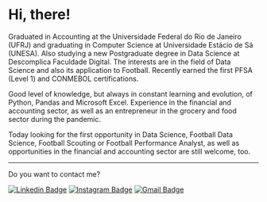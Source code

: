 # Hi, there!

Graduated in Accounting at the Universidade Federal do Rio de Janeiro (UFRJ) and graduating in Computer Science at Universidade Estácio de Sá (UNESA). Also studying a new Postgraduate degree in Data Science at Descomplica Faculdade Digital. The interests are in the field of Data Science and also its application to Football. Recently earned the first PFSA (Level 1) and CONMEBOL certifications.

Good level of knowledge, but always in constant learning and evolution, of Python, Pandas and Microsoft Excel. Experience in the financial and accounting sector, as well as an entrepreneur in the grocery and food sector during the pandemic.

Today looking for the first opportunity in Data Science, Football Data Science, Football Scouting or Football Performance Analyst, as well as opportunities in the financial and accounting sector are still welcome, too.

***

Do you want to contact me? 

[![Linkedin Badge](https://img.shields.io/badge/-LinkedIn-blue?style=flat-square&logo=Linkedin&logoColor=white&link=https://www.linkedin.com/in/rafrol/)](https://www.linkedin.com/in/rafrol/)
[![Instagram Badge](https://img.shields.io/badge/-Instagram-C13584?style=flat-square&labelColor=C13584&logo=instagram&logoColor=white&link=https://www.instagram.com/eurafrol/)](https://www.instagram.com/eurafrol/)
[![Gmail Badge](https://img.shields.io/badge/-Gmail-c14438?style=flat-square&logo=Gmail&logoColor=white&link=mailto:rafroliveira@gmail.com)](mailto:rafroliveira@gmail.com)
